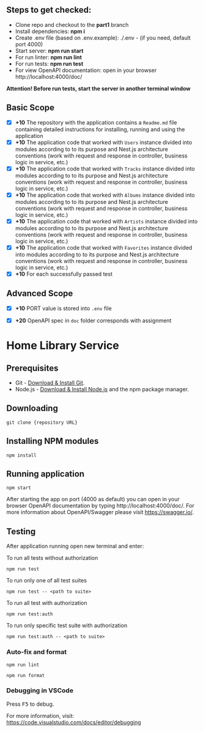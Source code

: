 ## Steps to get checked:

- Clone repo and checkout to the **part1** branch
- Install dependencies: **npm i**
- Create .env file (based on .env.example): ./.env - (if you need, default port 4000)
- Start server: **npm run start**  
- For run linter: **npm run lint**
- For run tests: **npm run test**
- For view OpenAPI documentation: open in your browser http://localhost:4000/doc/ 

 **Attention! Before run tests, start the server in another terminal window**

## Basic Scope

- [x] **+10** The repository with the application contains a `Readme.md` file containing detailed instructions for installing, running and using the application
- [x]  **+10** The application code that worked with `Users` instance divided into modules according to to its purpose and Nest.js architecture conventions (work with request and response in controller, business logic in service, etc.)
- [x]  **+10** The application code that worked with `Tracks` instance divided into modules according to to its purpose and Nest.js architecture conventions (work with request and response in controller, business logic in service, etc.)
- [x]  **+10** The application code that worked with `Albums` instance divided into modules according to to its purpose and Nest.js architecture conventions (work with request and response in controller, business logic in service, etc.)
- [x]  **+10** The application code that worked with `Artists` instance divided into modules according to to its purpose and Nest.js architecture conventions (work with request and response in controller, business logic in service, etc.)
- [x]  **+10** The application code that worked with `Favorites` instance divided into modules according to to its purpose and Nest.js architecture conventions (work with request and response in controller, business logic in service, etc.)
- [x]  **+10** For each successfully passed test

## Advanced Scope
- [x]  **+10** PORT value is stored into `.env` file
- [x]  **+20** OpenAPI spec in `doc` folder corresponds with assignment


# Home Library Service

## Prerequisites

- Git - [Download & Install Git](https://git-scm.com/downloads).
- Node.js - [Download & Install Node.js](https://nodejs.org/en/download/) and the npm package manager.

## Downloading

```
git clone {repository URL}
```

## Installing NPM modules

```
npm install
```

## Running application

```
npm start
```

After starting the app on port (4000 as default) you can open
in your browser OpenAPI documentation by typing http://localhost:4000/doc/.
For more information about OpenAPI/Swagger please visit https://swagger.io/.

## Testing

After application running open new terminal and enter:

To run all tests without authorization

```
npm run test
```

To run only one of all test suites

```
npm run test -- <path to suite>
```

To run all test with authorization

```
npm run test:auth
```

To run only specific test suite with authorization

```
npm run test:auth -- <path to suite>
```

### Auto-fix and format

```
npm run lint
```

```
npm run format
```

### Debugging in VSCode

Press <kbd>F5</kbd> to debug.

For more information, visit: https://code.visualstudio.com/docs/editor/debugging
